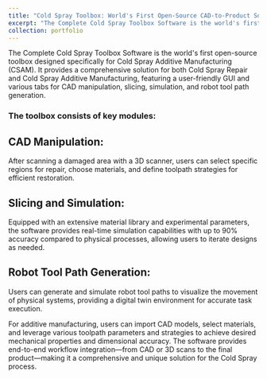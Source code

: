 ```yaml
---
title: "Cold Spray Toolbox: World's First Open-Source CAD-to-Product Solution for Cold Spray Additive Manufacturing"
excerpt: "The Complete Cold Spray Toolbox Software is the world's first open-source toolbox designed specifically for Cold Spray Additive Manufacturing (CSAM). It provides a comprehensive solution for both Cold Spray Repair and Cold Spray Additive Manufacturing, featuring a user-friendly GUI and various tabs for CAD manipulation, slicing, simulation, and robot tool path generation. <br/><img src='/images/CS toolbox software.png'>"
collection: portfolio
---
```

The Complete Cold Spray Toolbox Software is the world's first open-source toolbox designed specifically for Cold Spray Additive Manufacturing (CSAM). It provides a comprehensive solution for both Cold Spray Repair and Cold Spray Additive Manufacturing, featuring a user-friendly GUI and various tabs for CAD manipulation, slicing, simulation, and robot tool path generation.

### The toolbox consists of key modules:

## CAD Manipulation: 
After scanning a damaged area with a 3D scanner, users can select specific regions for repair, choose materials, and define toolpath strategies for efficient restoration.

## Slicing and Simulation: 
Equipped with an extensive material library and experimental parameters, the software provides real-time simulation capabilities with up to 90% accuracy compared to physical processes, allowing users to iterate designs as needed.

## Robot Tool Path Generation: 
Users can generate and simulate robot tool paths to visualize the movement of physical systems, providing a digital twin environment for accurate task execution.

For additive manufacturing, users can import CAD models, select materials, and leverage various toolpath parameters and strategies to achieve desired mechanical properties and dimensional accuracy. The software provides end-to-end workflow integration—from CAD or 3D scans to the final product—making it a comprehensive and unique solution for the Cold Spray process.




